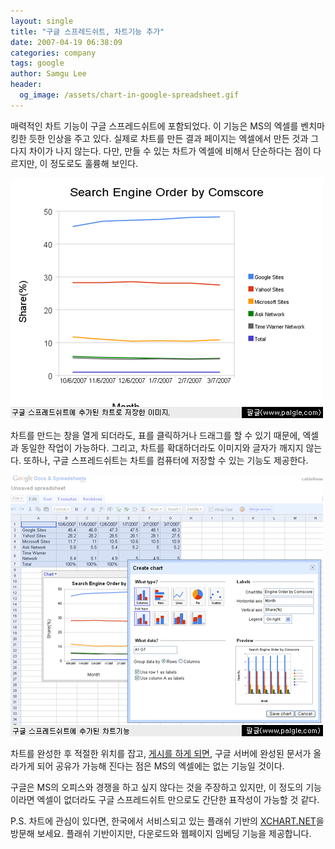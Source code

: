 ```yaml
---
layout: single
title: "구글 스프레드쉬트, 차트기능 추가"
date: 2007-04-19 06:38:09
categories: company
tags: google
author: Samgu Lee
header:
  og_image: /assets/chart-in-google-spreadsheet.gif
---
```


매력적인 차트 기능이 구글 스프레드쉬트에 포함되었다. 이 기능은 MS의 엑셀를 벤치마킹한 듯한 인상을 주고 있다. 실제로 차트를 만든 결과 페이지는 엑셀에서 만든 것과 그다지 차이가 나지 않는다. 다만, 만들 수 있는 차트가 엑셀에 비해서 단순하다는 점이 다르지만, 이 정도로도 훌륭해 보인다.

![구글 스프레드쉬트로 만든 차트](/assets/chart-in-google-spreadsheet.gif)

차트를 만드는 창을 열게 되더라도, 표를 클릭하거나 드래그를 할 수 있기 때문에, 엑셀과 동일한 작업이 가능하다. 그리고, 차트를 확대하더라도 이미지와 글자가 깨지지 않는다. 또하나, 구글 스프레드쉬트는 차트를 컴퓨터에 저장할 수 있는 기능도 제공한다.

![구글 스프레드쉬트의 차트 기능](/assets/new-chart-in-google-spreadsheet.gif)

차트를 완성한 후 적절한 위치를 잡고, [게시를 하게 되면](http://spreadsheets.google.com/pub?key=pb6WYFbZ8SD6UKM8g2AwdVw), 구글 서버에 완성된 문서가 올라가게 되어 공유가 가능해 진다는 점은 MS의 엑셀에는 없는 기능일 것이다.

구글은 MS의 오피스와 경쟁을 하고 싶지 않다는 것을 주장하고 있지만, 이 정도의 기능이라면 엑셀이 없더라도 구글 스프레드쉬트 만으로도 간단한 표작성이 가능할 것 같다.

P.S. 차트에 관심이 있다면, 한국에서 서비스되고 있는 플래쉬 기반의 [XCHART.NET](http://www.xchart.net/)을 방문해 보세요. 플래쉬 기반이지만, 다운로드와 웹페이지 임베딩 기능을 제공합니다.
